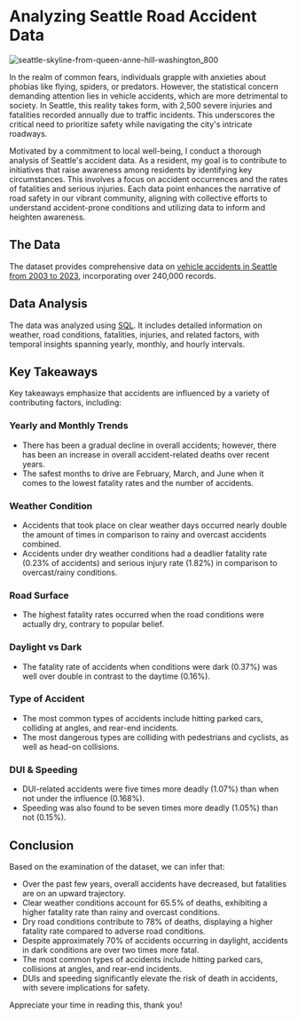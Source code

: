 # Analyzing Seattle Road Accident Data
![seattle-skyline-from-queen-anne-hill-washington_800](https://github.com/chrispenna/Seattle_Vehicle_Accidents/assets/140045092/2a8861c0-e104-4fd3-8b44-e79dbf71e77c)

In the realm of common fears, individuals grapple with anxieties about phobias like flying, spiders, or predators. However, the statistical concern demanding attention lies in vehicle accidents, which are more detrimental to society. In Seattle, this reality takes form, with 2,500 severe injuries and fatalities recorded annually due to traffic incidents. This underscores the critical need to prioritize safety while navigating the city's intricate roadways.

Motivated by a commitment to local well-being, I conduct a thorough analysis of Seattle's accident data. As a resident, my goal is to contribute to initiatives that raise awareness among residents by identifying key circumstances. This involves a focus on accident occurrences and the rates of fatalities and serious injuries. Each data point enhances the narrative of road safety in our vibrant community, aligning with collective efforts to understand accident-prone conditions and utilizing data to inform and heighten awareness.

## The Data

The dataset provides comprehensive data on [vehicle accidents in Seattle from 2003 to 2023](https://data-seattlecitygis.opendata.arcgis.com/datasets/34dd0a126aeb4dd5b99a397b5884e71f/explore?location=47.386739%2C-121.096708%2C7.96&showTable=true), incorporating over 240,000 records.

## Data Analysis

The data was analyzed using [SQL](https://github.com/chrispenna/Seattle_Vehicle_Accidents/blob/main/Seattle_Vehicle_Accidents.sql). It includes detailed information on weather, road conditions, fatalities, injuries, and related factors, with temporal insights spanning yearly, monthly, and hourly intervals.
## Key Takeaways

Key takeaways emphasize that accidents are influenced by a variety of contributing factors, including:

### Yearly and Monthly Trends

- There has been a gradual decline in overall accidents; however, there has been an increase in overall accident-related deaths over recent years.
- The safest months to drive are February, March, and June when it comes to the lowest fatality rates and the number of accidents.

### Weather Condition

- Accidents that took place on clear weather days occurred nearly double the amount of times in comparison to rainy and overcast accidents combined.
- Accidents under dry weather conditions had a deadlier fatality rate (0.23% of accidents) and serious injury rate (1.82%) in comparison to overcast/rainy conditions.

### Road Surface

- The highest fatality rates occurred when the road conditions were actually dry, contrary to popular belief.

### Daylight vs Dark

- The fatality rate of accidents when conditions were dark (0.37%) was well over double in contrast to the daytime (0.16%).

### Type of Accident

- The most common types of accidents include hitting parked cars, colliding at angles, and rear-end incidents.
- The most dangerous types are colliding with pedestrians and cyclists, as well as head-on collisions.

### DUI & Speeding

- DUI-related accidents were five times more deadly (1.07%) than when not under the influence (0.168%).
- Speeding was also found to be seven times more deadly (1.05%) than not (0.15%).

## Conclusion

Based on the examination of the dataset, we can infer that:

- Over the past few years, overall accidents have decreased, but fatalities are on an upward trajectory.
- Clear weather conditions account for 65.5% of deaths, exhibiting a higher fatality rate than rainy and overcast conditions.
- Dry road conditions contribute to 78% of deaths, displaying a higher fatality rate compared to adverse road conditions.
- Despite approximately 70% of accidents occurring in daylight, accidents in dark conditions are over two times more fatal.
- The most common types of accidents include hitting parked cars, collisions at angles, and rear-end incidents.
- DUIs and speeding significantly elevate the risk of death in accidents, with severe implications for safety.

Appreciate your time in reading this, thank you!
